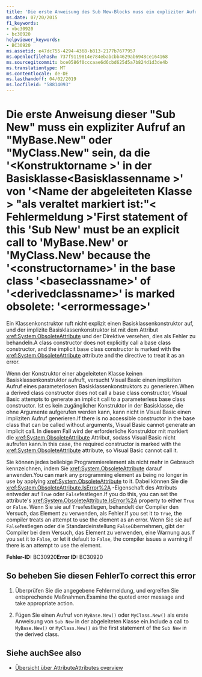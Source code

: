 ```yaml
---
title: 'Die erste Anweisung des Sub New-Blocks muss ein expliziter Aufruf an "MyBase.New" oder "MyClass.New" sein, da "<constructorname>" in der <baseclassname>-Basisklasse von "<derivedclassname>" als veraltet markiert ist: "<errormessage>"'
ms.date: 07/20/2015
f1_keywords:
- vbc30920
- bc30920
helpviewer_keywords:
- BC30920
ms.assetid: e47dc755-4294-4368-b813-2177b7677957
ms.openlocfilehash: 737f9119814e784ebabcbb4629ab6948ce164168
ms.sourcegitcommit: bce0586f0cccaae6d6cbd625d5a7b824d1d3de4b
ms.translationtype: MT
ms.contentlocale: de-DE
ms.lasthandoff: 04/02/2019
ms.locfileid: "58814093"
---
```

# <a name="first-statement-of-this-sub-new-must-be-an-explicit-call-to-mybasenew-or-myclassnew-because-the-constructorname-in-the-base-class-baseclassname-of-derivedclassname-is-marked-obsolete-errormessage"></a><span data-ttu-id="a6f3c-102">Die erste Anweisung dieser "Sub New" muss ein expliziter Aufruf an "MyBase.New" oder "MyClass.New" sein, da die '\<Konstruktorname >' in der Basisklasse\<Basisklassenname >' von '\<Name der abgeleiteten Klasse > "als veraltet markiert ist:"\< Fehlermeldung >'</span><span class="sxs-lookup"><span data-stu-id="a6f3c-102">First statement of this 'Sub New' must be an explicit call to 'MyBase.New' or 'MyClass.New' because the '\<constructorname>' in the base class '\<baseclassname>' of '\<derivedclassname>' is marked obsolete: '\<errormessage>'</span></span>
<span data-ttu-id="a6f3c-103">Ein Klassenkonstruktor ruft nicht explizit einen Basisklassenkonstruktor auf, und der implizite Basisklassenkonstruktor ist mit dem Attribut <xref:System.ObsoleteAttribute> und der Direktive versehen, dies als Fehler zu behandeln.</span><span class="sxs-lookup"><span data-stu-id="a6f3c-103">A class constructor does not explicitly call a base class constructor, and the implicit base class constructor is marked with the <xref:System.ObsoleteAttribute> attribute and the directive to treat it as an error.</span></span>  
  
 <span data-ttu-id="a6f3c-104">Wenn der Konstruktor einer abgeleiteten Klasse keinen Basisklassenkonstruktor aufruft, versucht Visual Basic einen impliziten Aufruf eines parameterlosen Basisklassenkonstruktors zu generieren.</span><span class="sxs-lookup"><span data-stu-id="a6f3c-104">When a derived class constructor does not call a base class constructor, Visual Basic attempts to generate an implicit call to a parameterless base class constructor.</span></span> <span data-ttu-id="a6f3c-105">Ist es kein zugänglicher Konstruktor in der Basisklasse, die ohne Argumente aufgerufen werden kann, kann nicht in Visual Basic einen impliziten Aufruf generieren.</span><span class="sxs-lookup"><span data-stu-id="a6f3c-105">If there is no accessible constructor in the base class that can be called without arguments, Visual Basic cannot generate an implicit call.</span></span> <span data-ttu-id="a6f3c-106">In diesem Fall wird der erforderliche Konstruktor mit markiert die <xref:System.ObsoleteAttribute> Attribut, sodass Visual Basic nicht aufrufen kann.</span><span class="sxs-lookup"><span data-stu-id="a6f3c-106">In this case, the required constructor is marked with the <xref:System.ObsoleteAttribute> attribute, so Visual Basic cannot call it.</span></span>  
  
 <span data-ttu-id="a6f3c-107">Sie können jedes beliebige Programmierelement als nicht mehr in Gebrauch kennzeichnen, indem Sie <xref:System.ObsoleteAttribute> darauf anwenden.</span><span class="sxs-lookup"><span data-stu-id="a6f3c-107">You can mark any programming element as being no longer in use by applying <xref:System.ObsoleteAttribute> to it.</span></span> <span data-ttu-id="a6f3c-108">Dabei können Sie die <xref:System.ObsoleteAttribute.IsError%2A> -Eigenschaft des Attributs entweder auf `True` oder `False`festlegen.</span><span class="sxs-lookup"><span data-stu-id="a6f3c-108">If you do this, you can set the attribute's <xref:System.ObsoleteAttribute.IsError%2A> property to either `True` or `False`.</span></span> <span data-ttu-id="a6f3c-109">Wenn Sie sie auf `True`festlegen, behandelt der Compiler den Versuch, das Element zu verwenden, als Fehler.</span><span class="sxs-lookup"><span data-stu-id="a6f3c-109">If you set it to `True`, the compiler treats an attempt to use the element as an error.</span></span> <span data-ttu-id="a6f3c-110">Wenn Sie sie auf `False`festlegen oder die Standardeinstellung `False`übernehmen, gibt der Compiler bei dem Versuch, das Element zu verwenden, eine Warnung aus.</span><span class="sxs-lookup"><span data-stu-id="a6f3c-110">If you set it to `False`, or let it default to `False`, the compiler issues a warning if there is an attempt to use the element.</span></span>  
  
 <span data-ttu-id="a6f3c-111">**Fehler-ID:** BC30920</span><span class="sxs-lookup"><span data-stu-id="a6f3c-111">**Error ID:** BC30920</span></span>  
  
## <a name="to-correct-this-error"></a><span data-ttu-id="a6f3c-112">So beheben Sie diesen Fehler</span><span class="sxs-lookup"><span data-stu-id="a6f3c-112">To correct this error</span></span>  
  
1.  <span data-ttu-id="a6f3c-113">Überprüfen Sie die angegebene Fehlermeldung, und ergreifen Sie entsprechende Maßnahmen.</span><span class="sxs-lookup"><span data-stu-id="a6f3c-113">Examine the quoted error message and take appropriate action.</span></span>  
  
2.  <span data-ttu-id="a6f3c-114">Fügen Sie einen Aufruf von `MyBase.New()` oder `MyClass.New()` als erste Anweisung von `Sub New` in der abgeleiteten Klasse ein.</span><span class="sxs-lookup"><span data-stu-id="a6f3c-114">Include a call to `MyBase.New()` or `MyClass.New()` as the first statement of the `Sub New` in the derived class.</span></span>  
  
## <a name="see-also"></a><span data-ttu-id="a6f3c-115">Siehe auch</span><span class="sxs-lookup"><span data-stu-id="a6f3c-115">See also</span></span>

- [<span data-ttu-id="a6f3c-116">Übersicht über Attribute</span><span class="sxs-lookup"><span data-stu-id="a6f3c-116">Attributes overview</span></span>](../../../visual-basic/programming-guide/concepts/attributes/index.md)
